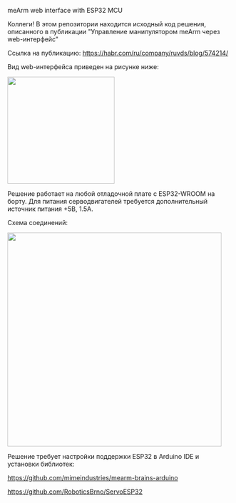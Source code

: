 meArm web interface with ESP32 MCU

Коллеги! В этом репозитории находится исходный код решения, описанного в публикации "Управление манипулятором meArm через web-интерфейс"

Ссылка на публикацию: https://habr.com/ru/company/ruvds/blog/574214/

Вид web-интерфейса приведен на рисунке ниже:

<img src="https://habrastorage.org/webt/os/6t/ql/os6tqltuh9yzmfzmkg9cmnbsdzy.jpeg" width="240" />

Решение работает на любой отладочной плате с ESP32-WROOM на борту. Для питания серводвигателей требуется дополнительный источник питания +5В, 1.5А.

Схема соединений:

<img src="https://habrastorage.org/webt/_l/up/3r/_lup3rqvvk2avoxrvb0epvgebxk.png" width="480" />

Решение требует настройки поддержки ESP32 в Arduino IDE и установки библиотек:

<a href="https://github.com/mimeindustries/mearm-brains-arduino">https://github.com/mimeindustries/mearm-brains-arduino</a>

<a href="https://github.com/RoboticsBrno/ServoESP32">https://github.com/RoboticsBrno/ServoESP32</a>




